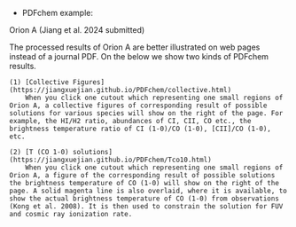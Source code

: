 -  PDFchem example:

Orion A (Jiang et al. 2024 submitted)

The processed results of Orion A are better illustrated on web pages instead of a journal PDF. On the below we show two kinds of PDFchem results. 

    (1) [Collective Figures](https://jiangxuejian.github.io/PDFchem/collective.html)
        When you click one cutout which representing one small regions of Orion A, a collective figures of corresponding result of possible solutions for various species will show on the right of the page. For example, the HI/H2 ratio, abundances of CI, CII, CO etc., the brightness temperature ratio of CI (1-0)/CO (1-0), [CII]/CO (1-0), etc.

    (2) [T (CO 1-0) solutions](https://jiangxuejian.github.io/PDFchem/Tco10.html)
        When you click one cutout which representing one small regions of Orion A, a figure of the corresponding result of possible solutions the brightness temperature of CO (1-0) will show on the right of the page. A solid magenta line is also overlaid, where it is available, to show the actual brightness temperature of CO (1-0) from observations (Kong et al. 2008). It is then used to constrain the solution for FUV and cosmic ray ionization rate.
